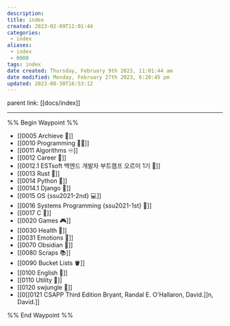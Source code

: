 ```yaml
---
description:
title: index
created: 2023-02-09T11:01:44
categories: 
 - index
aliases: 
 - index
 - 0000
tags: index
date created: Thursday, February 9th 2023, 11:01:44 am
date modified: Monday, February 27th 2023, 6:20:45 pm
updated: 2023-08-30T16:53:12
---
```


parent link: [[docs/index]]

---
%% Begin Waypoint %%
- [[0005 Archieve 💾]]
- [[0010 Programming 👩‍💻]]
- [[0011 Algorithms ♾️]]
- [[0012 Career 💼]]
- [[0012.1 ESTsoft 백엔드 개발자 부트캠프 오르미 1기 🙊]]
- [[0013 Rust 🦀]]
- [[0014 Python 🐍]]
- [[0014.1 Django 🎈]]
- [[0015 OS {ssu2021-2nd} 💻]]
- [[0016 Systems Programming {ssu2021-1st} 🐼]]
- [[0017 C 🍎]]
- [[0020 Games 🎮]]
- [[0030 Health 💪]]
- [[0031 Emotions 🤔]]
- [[0070 Obsidian 💎]]
- [[0080 Scraps 📚]]
- [[0090 Bucket Lists 🪣]]
- [[0100 English 👻]]
- [[0110 Utility 🔧]]
- [[0120 swjungle 🤖]]
- [[0[[0121 CSAPP Third Edition Bryant, Randal E. O'Hallaron, David.]]n, David.]]

%% End Waypoint %%
